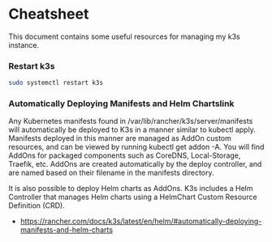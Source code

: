 # Cheatsheet

This document contains some useful resources for managing my k3s instance.


### Restart k3s

```sh
sudo systemctl restart k3s
```
### Automatically Deploying Manifests and Helm Chartslink

Any Kubernetes manifests found in /var/lib/rancher/k3s/server/manifests will automatically be deployed to K3s in a manner similar to kubectl apply. Manifests deployed in this manner are managed as AddOn custom resources, and can be viewed by running kubectl get addon -A. You will find AddOns for packaged components such as CoreDNS, Local-Storage, Traefik, etc. AddOns are created automatically by the deploy controller, and are named based on their filename in the manifests directory.

It is also possible to deploy Helm charts as AddOns. K3s includes a Helm Controller that manages Helm charts using a HelmChart Custom Resource Definition (CRD).

- https://rancher.com/docs/k3s/latest/en/helm/#automatically-deploying-manifests-and-helm-charts
